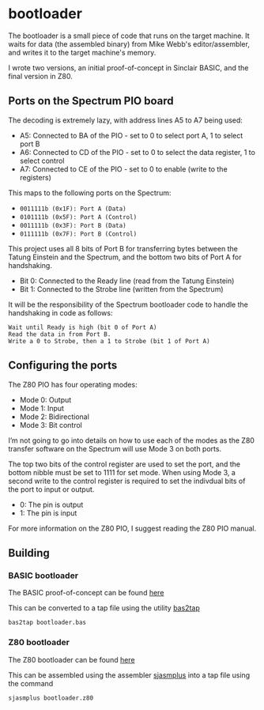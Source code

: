 # bootloader

The bootloader is a small piece of code that runs on the target machine. It waits for data (the assembled binary) from Mike Webb's editor/assembler, and writes it to the target machine's memory.

I wrote two versions, an initial proof-of-concept in Sinclair BASIC, and the final version in Z80.

## Ports on the Spectrum PIO board

The decoding is extremely lazy, with address lines A5 to A7 being used:

- A5: Connected to BA of the PIO - set to 0 to select port A, 1 to select port B
- A6: Connected to CD of the PIO - set to 0 to select the data register, 1 to select control
- A7: Connected to CE of the PIO - set to 0 to enable (write to the registers)

This maps to the following ports on the Spectrum:

- `0011111b (0x1F): Port A (Data)`
- `0101111b (0x5F): Port A (Control)`
- `0011111b (0x3F): Port B (Data)`
- `0111111b (0x7F): Port B (Control)`

This project uses all 8 bits of Port B for transferring bytes between the Tatung Einstein and the Spectrum, and the bottom two bits of Port A for handshaking.

- Bit 0: Connected to the Ready line (read from the Tatung Einstein)
- Bit 1: Connected to the Strobe line (written from the Spectrum)

It will be the responsibility of the Spectrum bootloader code to handle the handshaking in code as follows:

```
Wait until Ready is high (bit 0 of Port A)
Read the data in from Port B.
Write a 0 to Strobe, then a 1 to Strobe (bit 1 of Port A)
```

## Configuring the ports

The Z80 PIO has four operating modes:

- Mode 0: Output
- Mode 1: Input
- Mode 2: Bidirectional
- Mode 3: Bit control

I’m not going to go into details on how to use each of the modes as the Z80 transfer software on the Spectrum will use Mode 3 on both ports.

The top two bits of the control register are used to set the port, and the bottom nibble must be set to 1111 for set mode. When using Mode 3, a second write to the control register is required to set the indivdual bits of the port to input or output.

- 0: The pin is output
- 1: The pin is input

For more information on the Z80 PIO, I suggest reading the Z80 PIO manual.

## Building

### BASIC bootloader

The BASIC proof-of-concept can be found [here](./bootloader.bas)

This can be converted to a tap file using the utility [bas2tap](https://github.com/speccyorg/bas2tap)

`bas2tap bootloader.bas`

### Z80 bootloader

The Z80 bootloader can be found [here](./bootloader.z80)

This can be assembled using the assembler [sjasmplus](https://github.com/sjasmplus/sjasmplus) into a tap file using the command

`sjasmplus bootloader.z80`